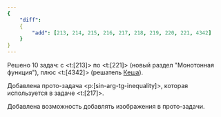 ```yaml
---
{
    "diff":
    {
        "add": [213, 214, 215, 216, 217, 218, 219, 220, 221, 4342]
    }
}
---
```


Решено 10 задач: с <t:[213]> по <t:[221]> (новый раздел "Монотонная функция"), плюс <t:[4342]> (решатель [Кеша](/solvers#kesha)).

Добавлена прото-задача <p:[sin-arg-tg-inequality]>, которая используется в задаче <t:[217]>.

Добавлена возможность добавлять изображения в прото-задачи.